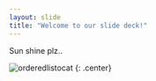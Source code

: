 ```yaml
---
layout: slide
title: "Welcome to our slide deck!"
---
```


Sun shine plz..

![orderedlistocat](https://octodex.github.com/images/orderedlistocat.png)
{: .center}
